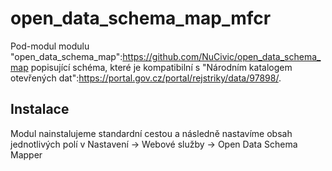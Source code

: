 # open_data_schema_map_mfcr
Pod-modul modulu "open_data_schema_map":https://github.com/NuCivic/open_data_schema_map popisující schéma, které je kompatibilní s "Národním katalogem otevřených dat":https://portal.gov.cz/portal/rejstriky/data/97898/.

## Instalace
Modul nainstalujeme standardní cestou a následně nastavíme obsah jednotlivých polí v Nastavení -> Webové služby -> Open Data Schema Mapper
